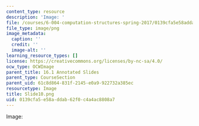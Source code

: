 ```yaml
---
content_type: resource
description: 'Image: '
file: /courses/6-004-computation-structures-spring-2017/0139cfa5e58addab62f0c4a4ac8808a7_Slide10.png
file_type: image/png
image_metadata:
  caption: ''
  credit: ''
  image-alt: ''
learning_resource_types: []
license: https://creativecommons.org/licenses/by-nc-sa/4.0/
ocw_type: OCWImage
parent_title: 16.1 Annotated Slides
parent_type: CourseSection
parent_uid: 61c8d864-831f-2145-e0a9-922732a385ec
resourcetype: Image
title: Slide10.png
uid: 0139cfa5-e58a-ddab-62f0-c4a4ac8808a7
---
```

Image: 
